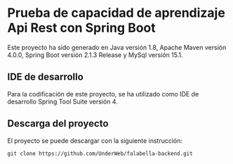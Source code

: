# Prueba de capacidad de aprendizaje Api Rest con Spring Boot

Este proyecto ha sido generado en Java versión 1.8, Apache Maven versión 4.0.0, Spring Boot versión 2.1.3 Release y MySql versión 15.1.

## IDE de desarrollo

Para la codificación de este proyecto, se ha utilizado como IDE de desarrollo Spring Tool Suite versión 4.

## Descarga del proyecto

El proyecto se puede descargar con la siguiente instrucción:

	git clone https://github.com/UnderWeb/falabella-backend.git